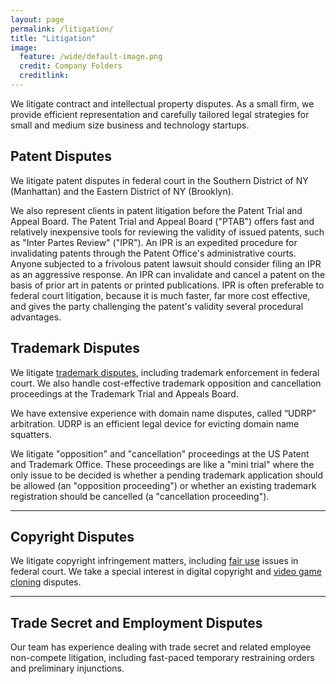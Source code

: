 ```yaml
---
layout: page
permalink: /litigation/
title: "Litigation"
image:
  feature: /wide/default-image.png
  credit: Company Folders
  creditlink: 
---
```



We litigate contract and intellectual property disputes. As a small firm, we provide efficient representation and carefully tailored legal strategies for small and medium size business and technology startups. 

 
## Patent Disputes
 
We litigate patent disputes in federal court in the Southern District of NY (Manhattan) and the Eastern District of NY (Brooklyn). 

We also represent clients in patent litigation before the Patent Trial and Appeal Board. The Patent Trial and Appeal Board ("PTAB")  offers fast and relatively inexpensive tools for reviewing the validity of issued patents, such as "Inter Partes Review" ("IPR").  An IPR is an expedited procedure for invalidating patents through the Patent Office's administrative courts. Anyone subjected to a frivolous patent lawsuit should consider filing an IPR as an aggressive response. An IPR can invalidate and cancel a patent on the basis of prior art in patents or printed publications. IPR is often preferable to federal court litigation, because it is much faster, far more cost effective, and gives the party challenging the patent's validity several procedural advantages. 


## Trademark Disputes 

We litigate [trademark disputes](/trademark-services/), including trademark enforcement in federal court. We also handle cost-effective trademark opposition and cancellation proceedings at the Trademark Trial and Appeals Board. 

We have extensive experience with domain name disputes,  called “UDRP” arbitration. UDRP is an efficient legal device for evicting domain name squatters.

We litigate "opposition" and "cancellation" proceedings at the US Patent and Trademark Office. These proceedings are like a "mini trial" where the only issue to be decided is whether a pending trademark application should be allowed (an "opposition proceeding") or whether an existing trademark registration should be cancelled (a "cancellation proceeding"). 

- - - 

## Copyright Disputes

We litigate copyright infringement matters, including [fair use](/fair-use-illustrated-appropriation-art/) issues in federal court. We take a special interest in digital copyright and [video game cloning](/copyright-illustrated-video-game-clones/) disputes. 

- - - 

## Trade Secret and Employment Disputes

Our team has experience dealing with trade secret and related employee non-compete litigation, including fast-paced temporary restraining orders and preliminary injunctions. 



